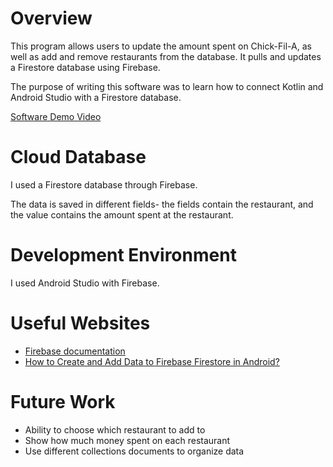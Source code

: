# Overview

This program allows users to update the amount spent on Chick-Fil-A, as well as add and remove restaurants from the database. It pulls and updates a Firestore database using Firebase.

The purpose of writing this software was to learn how to connect Kotlin and Android Studio with a Firestore database.

[Software Demo Video](https://youtu.be/fB0e3n_nDzU)

# Cloud Database

I used a Firestore database through Firebase.

The data is saved in different fields- the fields contain the restaurant, and the value contains the amount spent at the restaurant.

# Development Environment

I used Android Studio with Firebase.

# Useful Websites

* [Firebase documentation](https://firebase.google.com/docs?authuser=0&hl=en)
* [How to Create and Add Data to Firebase Firestore in Android?](https://www.geeksforgeeks.org/create-and-add-data-to-firebase-firestore-in-android/)

# Future Work

* Ability to choose which restaurant to add to
* Show how much money spent on each restaurant
* Use different collections documents to organize data
